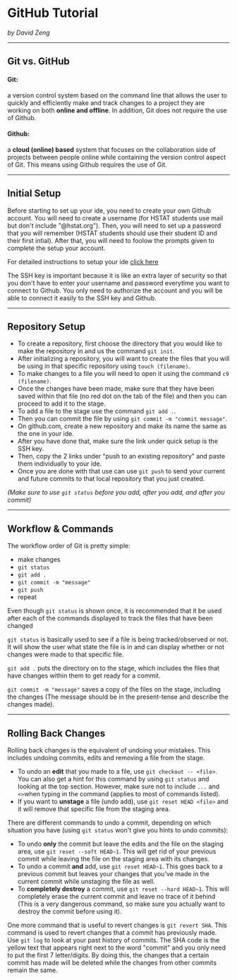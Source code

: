 # GitHub Tutorial

_by David Zeng_

---
## Git vs. GitHub
#### **Git:**
a version control system based on the command line that allows the user to quickly and efficiently make and track changes to a project they are working on both **online and offline**. In addition, Git does not require the use of Github.
#### **Github:**
a **cloud (online) based** system that focuses on the collaboration side of projects between people online while containing the version control aspect of Git. This means using Github requires the use of Git.

---
## Initial Setup
Before starting to set up your ide, you need to create your own Github account. You will need to create a username (for HSTAT students use mail but don't include "@hstat.org"). Then, you will need to set up a password that you will remember (HSTAT students should use their student ID and their first intial). After that, you will need to foolow the prompts given to complete the setup your account.

For detailed instructions to setup your ide [click here](https://github.com/hstatsep/ide50)

The SSH key is important because it is like an extra layer of security so that you don't have to enter your username and password everytime you want to connect to Github. You only need to authorize the account and you will be able to connect it easily to the SSH key and Github.


---
## Repository Setup
* To create a repository, first choose the directory that you would like to make the repository in and us the command `git init`.
* After initializing a repository, you will want to create the files that you will be using in that specific repository using `touch (filename)`.
* To make changes to a file you will need to open it using the command `c9 (filename)`.
* Once the changes have been made, make sure that they have been saved within that file (no red dot on the tab of the file) and then you can proceed to add it to the stage.
* To add a file to the stage use the command `git add .`.
* Then you can commit the file by using `git commit -m "commit message"`.
* On github.com, create a new repository and make its name the same as the one in your ide.
* After you have done that, make sure the link under quick setup is the SSH key.
* Then, copy the 2 links under "push to an existing repository" and paste them individually to your ide.
* Once you are done with that use can use `git push` to send your current and future commits to that local repository that you just created.  

_(Make sure to use `git status` before you add, after you add, and after you commit)_

---
## Workflow & Commands
The workflow order of Git is pretty simple:
* make changes
* `git status`
* `git add .`
* `git commit -m "message"`
* `git push`
* repeat

Even though `git status` is shown once, it is recommended that it be used after each of the commands displayed to track the files that have been changed

`git status` is basically used to see if a file is being tracked/observed or not. It will show the user what state the file is in and can display whether or not changes were made to that specific file.

`git add .` puts the directory on to the stage, which includes the files that have changes within them to get ready for a commit.

`git commit -m "message"` saves a copy of the files on the stage, including the changes (The message should be in the present-tense and describe the changes made).

---
## Rolling Back Changes
Rolling back changes is the equivalent of undoing your mistakes. This includes undoing commits, edits and removing a file from the stage.
* To undo an **edit** that you made to a file, use `git checkout -- <file>`. You can also get a hint for this command by using `git status` and looking at the top section. However, make sure not to include `...` and `<>`when typing in the command (applies to most of commands listed).
* If you want to **unstage** a file (undo add), use `git reset HEAD <file>` and it will remove that specific file from the staging area.
 
There are different commands to undo a commit, depending on which situation you have (using `git status` won't give you hints to undo commits):  
* To undo **only** the commit but leave the edits and the file on the staging area, use `git reset --soft HEAD~1`. This will get rid of your previous commit while leaving the file on the staging area with its changes.
* To undo a commit **and** add, use `git reset HEAD~1`. This goes back to a previous commit but leaves your changes that you've made in the current commit while unstaging the file as well.
* To **completely destroy** a commit, use `git reset --hard HEAD~1`. This will completely erase the current commit and leave no trace of it behind (This is a very dangerous command, so make sure you actually want to destroy the commit before using it).

One more command that is useful to revert changes is `git revert SHA`. This command is used to revert changes that a commit has previously made. Use `git log` to look at your past history of commits. The SHA code is the yellow text that appears right next to the word "commit" and you only need to put the first 7 letter/digits. By doing this, the changes that a certain commit has made will be deleted while the changes from other commits remain the same.